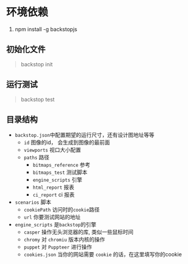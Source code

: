 # 环境依赖
1.  npm install -g backstopjs

## 初始化文件
> backstop init 

## 运行测试
> backstop test


## 目录结构
* `backstop.json`中配置期望的运行尺寸，还有设计图地址等等
  * `id` 图像的id， 会生成到图像的最前面
  * `viewports` 视口大小配置
  * `paths` 路径
    * `bitmaps_reference` 参考
    *  `bitmaps_test` 测试脚本
    *  `engine_scripts` 引擎
    *  `html_report` 报表
    *  `ci_report` ci 报表
* `scenarios` 脚本
  * `cookiePath` 访问时的`cookie`路径
  * `url` 你要测试网站的地址
* `engine_scripts` 是`backstop`的引擎
  * `casper` 操作无头浏览器的库, 类似一些鼠标时间
  * `chromy` 对 `chromiu` 版本内核的操作
  * `puppet` 对 `Puppteer` 进行操作
  * `cookies.json` 当你的网站需要 `cookie` 的话，在这里填写你的cookie